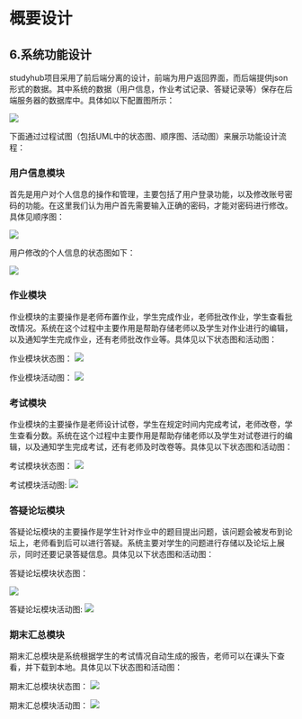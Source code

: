 # 概要设计
## 6.系统功能设计
studyhub项目采用了前后端分离的设计，前端为用户返回界面，而后端提供json形式的数据。其中系统的数据（用户信息，作业考试记录、答疑记录等）保存在后端服务器的数据库中。具体如以下配置图所示： 

![](./imgs/peizhitu.png)

下面通过过程试图（包括UML中的状态图、顺序图、活动图）来展示功能设计流程： 

### 用户信息模块 

首先是用户对个人信息的操作和管理，主要包括了用户登录功能，以及修改账号密码的功能。在这里我们认为用户首先需要输入正确的密码，才能对密码进行修改。具体见顺序图： 

![](./imgs/shunxutu%20(2).png) 


用户修改的个人信息的状态图如下： 

![](./imgs/zhuangtaitu1.png)

### 作业模块 
作业模块的主要操作是老师布置作业，学生完成作业，老师批改作业，学生查看批改情况。系统在这个过程中主要作用是帮助存储老师以及学生对作业进行的编辑，以及通知学生完成作业，还有老师批改作业等。具体见以下状态图和活动图： 

作业模块状态图：
![](./imgs/zhuangtaitu3.png) 

作业模块活动图：
![](./imgs/liuchengtu2.png)


### 考试模块 

作业模块的主要操作是老师设计试卷，学生在规定时间内完成考试，老师改卷，学生查看分数。系统在这个过程中主要作用是帮助存储老师以及学生对试卷进行的编辑，以及通知学生完成考试，还有老师及时改卷等。具体见以下状态图和活动图： 

考试模块状态图：
![](./imgs/zhuangtaitu2.png) 

考试模块活动图: 
![](./imgs/liuchengtu1.png)

### 答疑论坛模块

答疑论坛模块的主要操作是学生针对作业中的题目提出问题，该问题会被发布到论坛上，老师看到后可以进行答疑。系统主要对学生的问题进行存储以及论坛上展示，同时还要记录答疑信息。具体见以下状态图和活动图： 

答疑论坛模块状态图：

![](./imgs/zhuangtaitu4.png) 

答疑论坛模块活动图: 
![](./imgs/liuchengtu4.png)

### 期末汇总模块 

期末汇总模块是系统根据学生的考试情况自动生成的报告，老师可以在课头下查看，并下载到本地。具体见以下状态图和活动图： 

期末汇总模块状态图： 
![](./imgs/zhuangtaitu5.ong.png) 

期末汇总模块活动图： 
![](./imgs/liuchengtu4.png)



